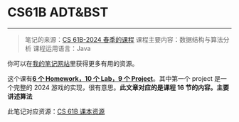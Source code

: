 # CS61B ADT&BST

---

> 笔记的来源：[CS 61B-2024 春季的课程](https://sp24.datastructur.es/)
> 课程主要内容：数据结构与算法分析
> 课程运用语言：Java

你可以在[我的笔记网站](https://notes.lavachen.org)里获得更多有用的资源。

这个课有[**6 个 Homework，10 个 Lab，9 个 Project**](https://github.com/Berkeley-CS61B/skeleton-sp24)。其中第一个 project 是一个完整的 2024 游戏的实现，很有意思。**此文章对应的是课程 16 节的内容。主要讲述算法**

此笔记对应资源：[CS 61B 课本资源](https://cs61b-2.gitbook.io/cs61b-textbook/16.-adts-and-bsts/16.1-abstract-data-types)
